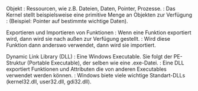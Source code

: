 Objekt
: Ressourcen, wie z.B. Dateien, Daten, Pointer, Prozesse.
: Das Kernel stellt beispielsweise eine primitive Menge an Objekten zur Verfügung
: (Beispiel: Pointer auf bestimmte wichtige Daten).

Exportieren und Importieren von Funktionen
: Wenn eine Funktion exportiert wird, dann wird sie nach außen zur Verfügung gestellt.
: Wird diese Funktion dann anderswo verwendet, dann wird sie importiert.

Dynamic Link Library (DLL)
: Eine Windows Executable. Sie folgt der PE-Struktur (Portable Executable), der selben wie eine .exe-Datei.
: Eine DLL exportiert Funktionen und Attributen die von anderen Executables verwendet werden können.
: Windows biete viele wichtige Standart-DLLs (kernel32.dll, user32.dll, gdi32.dll).
